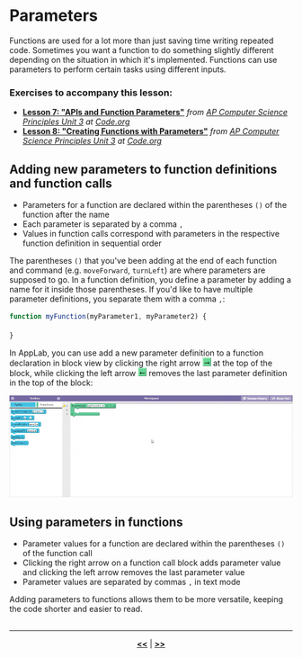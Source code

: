 # Parameters

Functions are used for a lot more than just saving time writing repeated code. Sometimes you want a function to do something slightly different depending on the situation in which it's implemented. Functions can use parameters to perform certain tasks using different inputs.

### Exercises to accompany this lesson:

<ul>

<li><b><a href="https://studio.code.org/s/csp3-2019/stage/7/puzzle/1" target="_blank">Lesson 7: "APIs and Function Parameters"</a></b> <i>from <a href="https://studio.code.org/s/csp3-2019">AP Computer Science Principles Unit 3</a> at <a href="https://code.org">Code.org</a></i></li>

<li><b><a href="https://studio.code.org/s/csp3-2019/stage/8/puzzle/1" target="_blank">Lesson 8: "Creating Functions with Parameters"</a></b> <i>from <a href="https://studio.code.org/s/csp3-2019">AP Computer Science Principles Unit 3</a> at <a href="https://code.org">Code.org</a></i></li>

</ul>

## Adding new parameters to function definitions and function calls

* Parameters for a function are declared within the parentheses `()` of the function after the name
* Each parameter is separated by a comma `,`
* Values in function calls correspond with parameters in the respective function definition in sequential order

The parentheses `()` that you've been adding at the end of each function and command (e.g. `moveForward`, `turnLeft`) are where parameters are supposed to go. In a function definition, you define a parameter by adding a name for it inside those parentheses. If you'd like to have multiple parameter definitions, you separate them with a comma `,`:

```javascript
function myFunction(myParameter1, myParameter2) {

}
```

In AppLab, you can use add a new parameter definition to a function declaration in block view by clicking the right arrow ![00](https://raw.githubusercontent.com/sBondoc/OAI-Summer-2019/master/assets/lesson-03/00.png) at the top of the block, while clicking the left arrow ![01](https://raw.githubusercontent.com/sBondoc/OAI-Summer-2019/master/assets/lesson-03/01.png) removes the last parameter definition in the top of the block:

![02](https://raw.githubusercontent.com/sBondoc/OAI-Summer-2019/master/assets/lesson-03/02.gif)


## Using parameters in functions

* Parameter values for a function are declared within the parentheses `()` of the function call
* Clicking the right arrow  on a function call block adds parameter value and clicking the left arrow removes the last parameter value
* Parameter values are separated by commas `,` in text mode

Adding parameters to functions allows them to be more versatile, keeping the code shorter and easier to read.


## 

---

<div align="center"><a href = "https://sbondoc.github.io/OAI-Summer-2019/pages/lessons/lesson-02.html"><b><<</b></a> | <a href = "https://sbondoc.github.io/OAI-Summer-2019/pages/lessons/lesson-04.html"><b>>></b></a></div>
